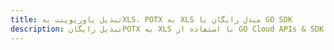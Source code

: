 ---title: تبدیل پاورپوینت بهXLS، POTX به XLS مبدل رایگان یا GO SDKdescription: تبدیل رایگانPOTX به XLS با استفاده از GO Cloud APIs & SDK. همچنین اسناد Microsoft PowerPoint را در Cloud ایجاد، ویرایش و رندر کنید.---